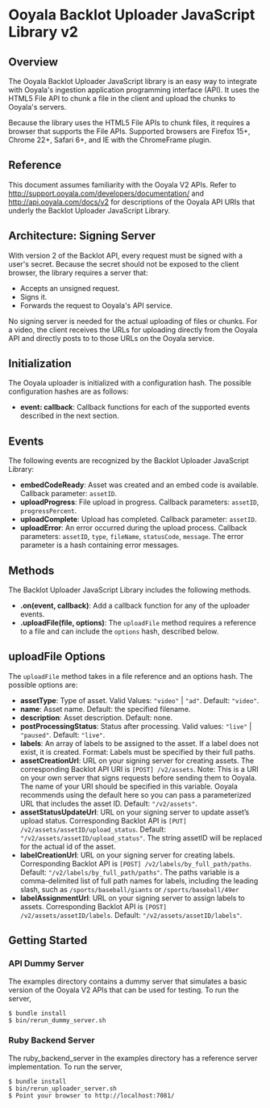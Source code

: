 # Ooyala Backlot Uploader JavaScript Library v2

## Overview

The Ooyala Backlot Uploader JavaScript library is an easy way to integrate with Ooyala's ingestion application
programming interface (API). It uses the HTML5 File API to chunk a file in the client and upload the chunks
to Ooyala's servers.

Because the library uses the HTML5 File APIs to chunk files, it requires a browser that supports the File
APIs. Supported browsers are Firefox 15+, Chrome 22+, Safari 6+, and IE with the ChromeFrame plugin.

## Reference

This document assumes familiarity with the Ooyala V2 APIs. Refer to
http://support.ooyala.com/developers/documentation/ and http://api.ooyala.com/docs/v2 for descriptions of the
Ooyala API URIs that underly the Backlot Uploader JavaScript Library.

## Architecture: Signing Server

With version 2 of the Backlot API, every request must be signed with a user's secret. Because the secret
should not be exposed to the client browser, the library requires a server that:

* Accepts an unsigned request.
* Signs it.
* Forwards the request to Ooyala's API service.

No signing server is needed for the actual uploading  of files or chunks. For a video, the client receives the
URLs for uploading directly from the Ooyala API and directly posts to to those URLs on the Ooyala service.

## Initialization

The Ooyala uploader is initialized with a configuration hash. The possible configuration hashes are as
follows:

* **event: callback**:  Callback functions for each of the supported events described in the next section.

## Events

The following events are recognized by the Backlot Uploader JavaScript Library:

* **embedCodeReady**: Asset was created and an embed code is available. Callback parameter: `assetID`.
* **uploadProgress**: File upload in progress. Callback parameters: `assetID`, `progressPercent`.
* **uploadComplete**: Upload has completed. Callback parameter: `assetID`.
* **uploadError**: An error occurred during the upload process. Callback parameters: `assetID`, `type`,
  `fileName`, `statusCode`, `message`. The error parameter is a hash containing error messages.

## Methods

The Backlot Uploader JavaScript Library includes the following methods.

* **.on(event, callback)**: Add a callback function for any of the uploader events.
* **.uploadFile(file, options)**: The `uploadFile` method requires a reference to a file and can include the
  `options` hash, described below.

## uploadFile Options

The `uploadFile` method takes in a file reference and an options hash. The possible options are:

* **assetType**: Type of asset. Valid Values: `"video"` | `"ad"`. Default: `"video"`.
* **name**: Asset name. Default: the specified filename.
* **description**: Asset description. Default: none.
* **postProcessingStatus**: Status after processing. Valid values: `"live"` | `"paused"`. Default: `"live"`.
* **labels**: An array of labels to be assigned to the asset. If a label does not exist, it is created.
  Format: Labels must be specified by their full paths.
* **assetCreationUrl**: URL on your signing server for creating assets. The corresponding Backlot API URI is
  `[POST] /v2/assets`. Note: This is a URI on your own server that signs requests before sending them to
  Ooyala. The name of your URI should be specified in this variable. Ooyala recommends using the default here
  so you can pass a parameterized URL that includes the asset ID. Default: `"/v2/assets"`.
* **assetStatusUpdateUrl**: URL on your signing server to update asset’s upload status. Corresponding Backlot
  API is `[PUT] /v2/assets/assetID/upload_status`.  Default: `"/v2/assets/assetID/upload_status"`. The
  string assetID will be replaced for the actual id of the asset.
* **labelCreationUrl**: URL on your signing server for creating labels. Corresponding Backlot API is `[POST]
  /v2/labels/by_full_path/paths`. Default: `"/v2/labels/by_full_path/paths"`. The paths variable is a
  comma-delimited list of full path names for labels, including the leading slash, such as
  `/sports/baseball/giants` or `/sports/baseball/49er`
* **labelAssignmentUrl**: URL on your signing server to assign labels to assets. Corresponding Backlot API is
  `[POST] /v2/assets/assetID/labels`. Default: `"/v2/assets/assetID/labels"`.

## Getting Started

### API Dummy Server
The examples directory contains a dummy server that simulates a basic version of the Ooyala V2 APIs that
can be used for testing.
To run the server,

    $ bundle install
    $ bin/rerun_dummy_server.sh

### Ruby Backend Server
The ruby_backend_server in the examples directory has a reference server implementation. To run the server,

    $ bundle install
    $ bin/rerun_uploader_server.sh
    $ Point your browser to http://localhost:7081/

